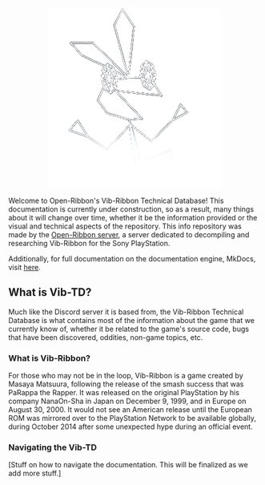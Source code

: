 <center><img src="img/vibtd.png"></img></center>

Welcome to Open-Ribbon's Vib-Ribbon Technical Database! This documentation is currently under construction, so as a result, many things about it will change over time, whether it be the information provided or the visual and technical aspects of the repository. This info repository was made by the [Open-Ribbon server](https://discord.gg/cXVGPEmXK4), a server dedicated to decompiling and researching Vib-Ribbon for the Sony PlayStation.

Additionally, for full documentation on the documentation engine, MkDocs, visit [here](https://www.mkdocs.org).

## What is Vib-TD?

Much like the Discord server it is based from, the Vib-Ribbon Technical Database is what contains most of the information about the game that we currently know of, whether it be related to the game's source code, bugs that have been discovered, oddities, non-game topics, etc.

### What is Vib-Ribbon?

For those who may not be in the loop, Vib-Ribbon is a game created by Masaya Matsuura, following the release of the smash success that was PaRappa the Rapper. It was released on the original PlayStation by his company NanaOn-Sha in Japan on December 9, 1999, and in Europe on August 30, 2000. It would not see an American release until the European ROM was mirrored over to the PlayStation Network to be available globally, during October 2014 after some unexpected hype during an official event.

### Navigating the Vib-TD

\[Stuff on how to navigate the documentation. This will be finalized as we add more stuff.\]